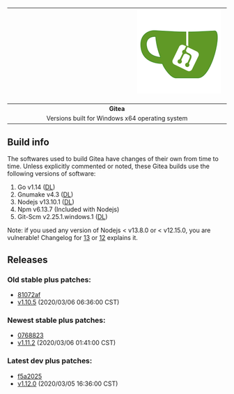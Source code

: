 | &emsp;&emsp;&emsp;&emsp;&emsp;&emsp;&emsp;&emsp;&emsp;&emsp;&emsp;&emsp;&emsp;&emsp;&emsp;&emsp;&emsp;&emsp;&emsp;&emsp; ![gitea-logo](reqs/gitea-192.png "Gitea logo") &emsp;&emsp;&emsp;&emsp;&emsp;&emsp;&emsp;&emsp;&emsp;&emsp;&emsp;&emsp;&emsp;&emsp;&emsp;&emsp;&emsp;&emsp;&emsp;&emsp; |
| :---: |
| **Gitea** |
| Versions built for Windows x64 operating system |

## Build info

The softwares used to build Gitea have changes of their own from time to time. Unless explicitly commented or noted, these Gitea builds use the following versions of software:

1. Go v1.14 ([DL](https://golang.org/dl/))
2. Gnumake v4.3 ([DL](https://github.com/mbuilov/gnumake-windows))
3. Nodejs v13.10.1 ([DL](https://nodejs.org/en/download/current/))
4. Npm v6.13.7 (Included with Nodejs)
5. Git-Scm v2.25.1.windows.1 ([DL](https://git-scm.com/downloads))

Note: if you used any version of Nodejs < v13.8.0 or < v12.15.0, you are vulnerable! Changelog for [13](https://github.com/nodejs/node/blob/master/doc/changelogs/CHANGELOG_V13.md#13.8.0) or [12](https://github.com/nodejs/node/blob/master/doc/changelogs/CHANGELOG_V12.md#12.15.0) explains it.


## Releases

### Old stable plus patches:

* [81072af](https://github.com/go-gitea/gitea/releases/tag/v1.10.5)
* [v1.10.5](https://raw.githubusercontent.com/iamdoubz/Gitea4Windows/master/v1.10/1.10.5.7z) (2020/03/06 06:36:00 CST)

### Newest stable plus patches:

* [0768823](https://github.com/go-gitea/gitea/commit/9a929ad17fe1f110d45b83e00e6f0068fcbc1b60)
* [v1.11.2](https://raw.githubusercontent.com/iamdoubz/Gitea4Windows/master/v1.11/1.11.2.7z) (2020/03/06 01:41:00 CST)

### Latest dev plus patches:

* [f5a2025](https://github.com/go-gitea/gitea/commit/f5a20250ae65c422a8f5de3415f484bca087abe1)
* [v1.12.0](https://raw.githubusercontent.com/iamdoubz/Gitea4Windows/master/v1.12/1.12.0+dev-440.7z) (2020/03/05 16:36:00 CST)
